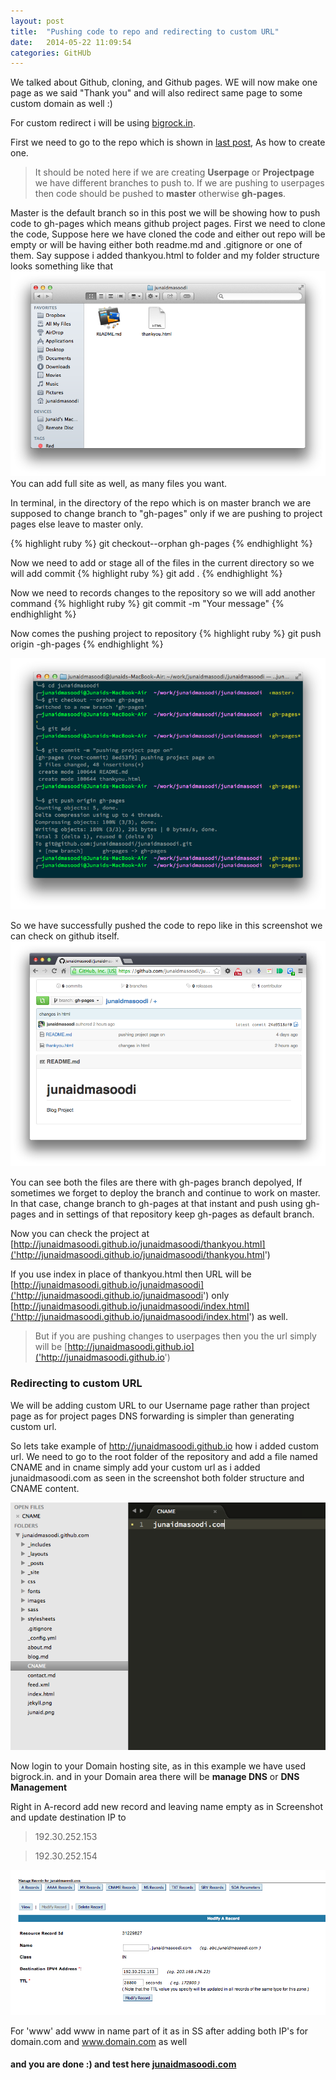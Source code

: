 ```yaml
---
layout: post
title:  "Pushing code to repo and redirecting to custom URL"
date:   2014-05-22 11:09:54
categories: GitHUb
---
```


We talked about Github, cloning, and Github pages. WE will now make one page as we said "Thank you" and will also redirect same page to some custom domain as well :)

For custom redirect i will be using [bigrock.in]('http://bigrock.in').

First we need to go to the repo which is shown in [last post]('http://junaidmasoodi.com/github/2014/05/14/github-pages/'), As how to create one. 

> It should be noted here if we are creating **Userpage** or **Projectpage** we have different branches to push to. If we are pushing to userpages then code should be pushed to **master** otherwise **gh-pages**.

Master is the default branch so in this post we will be showing how to push code to gh-pages which means github project pages. First we need to clone the code, Suppose here we have cloned the code and either out repo will be empty or will be having either both readme.md and .gitignore or one of them. 
Say suppose i added thankyou.html to folder and my folder structure looks something like that
![Folder structure](/images/repo/folder-structure.png "Folder Structure")
You can add full site as well, as many files you want.


In terminal, in the directory of the repo which is on master branch we are supposed to change branch to "gh-pages" only if we are pushing to project pages else leave to master only. 

{% highlight ruby %}
git checkout--orphan gh-pages
{% endhighlight %}

Now we need to add or stage all of the files in the current directory so we will add commit
{% highlight ruby %}
git add .
{% endhighlight %}

Now we need to records changes to the repository so we will add another command
{% highlight ruby %}
git commit -m "Your message"
{% endhighlight %}

Now comes the pushing project to repository
{% highlight ruby %}
git push origin -gh-pages
{% endhighlight %}

![Changing branch](/images/repo/changing-branch.png "changing branch")

So we have successfully pushed the code to repo like in this screenshot we can check on github itself.
![Repository on github](/images/repo/repo.png "Repository on github")


You can see both the files are there with gh-pages branch depolyed, If sometimes we forget to deploy the branch and continue to work on master. In that case, change branch to gh-pages at that instant and push using gh-pages and in settings of that repository keep gh-pages as default branch.

Now you can check the project at [http://junaidmasoodi.github.io/junaidmasoodi/thankyou.html]('http://junaidmasoodi.github.io/junaidmasoodi/thankyou.html')

If you use index in place of thankyou.html then URL will be [http://junaidmasoodi.github.io/junaidmasoodi]('http://junaidmasoodi.github.io/junaidmasoodi') only [http://junaidmasoodi.github.io/junaidmasoodi/index.html]('http://junaidmasoodi.github.io/junaidmasoodi/index.html') as well.

> But if you are pushing changes to userpages then you the url simply will be [http://junaidmasoodi.github.io]('http://junaidmasoodi.github.io')


### Redirecting to custom URL

We will be adding custom URL to our Username page rather than project page as for project pages DNS forwarding is simpler than generating custom url.

So lets take example of http://junaidmasoodi.github.io how i added custom url. We need to go to the  root folder of the repository and add a file named CNAME and in cname simply add your custom url as i added junaidmasoodi.com as seen in the screenshot both folder structure and CNAME content.


![CNAME](/images/repo/cname.png "CNAME")

Now login to your Domain hosting site, as in this example we have used bigrock.in. and in your Domain area there will be **manage DNS** or **DNS Management**

Right in A-record add new record and leaving name empty as in Screenshot and update destination IP to

> 192.30.252.153

> 192.30.252.154

![A-TRACk RECORD](/images/repo/a-track.png "A-TRACK RECORD")

For 'www' add www in name part of it as in SS after adding both IP's for domain.com and www.domain.com as well

#### and you are done :) and test here [junaidmasoodi.com](junaidmasoodi.com)